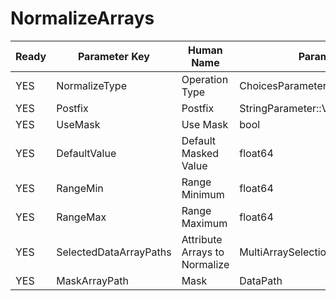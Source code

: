 # NormalizeArrays #

| Ready | Parameter Key | Human Name | Parameter Type | Parameter Class |
|-------|---------------|------------|-----------------|----------------|
| YES | NormalizeType | Operation Type | ChoicesParameter::ValueType | ChoicesParameter |
| YES | Postfix | Postfix | StringParameter::ValueType | StringParameter |
| YES | UseMask | Use Mask | bool | BoolParameter |
| YES | DefaultValue | Default Masked Value | float64 | Float64Parameter |
| YES | RangeMin | Range Minimum | float64 | Float64Parameter |
| YES | RangeMax | Range Maximum | float64 | Float64Parameter |
| YES | SelectedDataArrayPaths | Attribute Arrays to Normalize | MultiArraySelectionParameter::ValueType | MultiArraySelectionParameter |
| YES | MaskArrayPath | Mask | DataPath | ArraySelectionParameter |
